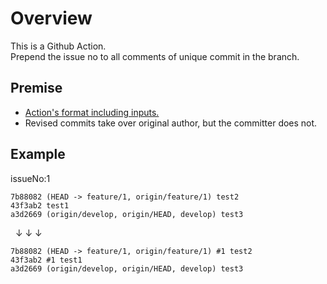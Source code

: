 # Overview

This is a Github Action.  
Prepend the issue no to all comments of unique commit in the branch.  

## Premise

- [Action's format including inputs.](https://github.com/begyyal/act_revise_comments/blob/master/action.yml)
- Revised commits take over original author, but the committer does not.

## Example

issueNo:1

```
7b88082 (HEAD -> feature/1, origin/feature/1) test2  
43f3ab2 test1  
a3d2669 (origin/develop, origin/HEAD, develop) test3  
```

&nbsp;&nbsp;↓&nbsp;↓&nbsp;↓  

```
7b88082 (HEAD -> feature/1, origin/feature/1) #1 test2  
43f3ab2 #1 test1  
a3d2669 (origin/develop, origin/HEAD, develop) test3
```
